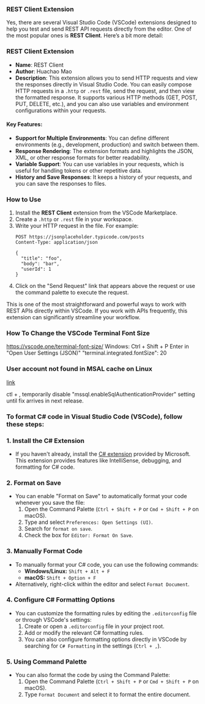 ### REST Client Extension
Yes, there are several Visual Studio Code (VSCode) extensions designed to help you test and send REST API requests directly from the editor. One of the most popular ones is **REST Client**. Here’s a bit more detail:

### REST Client Extension

- **Name**: REST Client
- **Author**: Huachao Mao
- **Description**: This extension allows you to send HTTP requests and view the responses directly in Visual Studio Code. You can easily compose HTTP requests in a `.http` or `.rest` file, send the request, and then view the formatted response. It supports various HTTP methods (GET, POST, PUT, DELETE, etc.), and you can also use variables and environment configurations within your requests.

#### Key Features:
- **Support for Multiple Environments**: You can define different environments (e.g., development, production) and switch between them.
- **Response Rendering**: The extension formats and highlights the JSON, XML, or other response formats for better readability.
- **Variable Support**: You can use variables in your requests, which is useful for handling tokens or other repetitive data.
- **History and Save Responses**: It keeps a history of your requests, and you can save the responses to files.

### How to Use
1. Install the **REST Client** extension from the VSCode Marketplace.
2. Create a `.http` or `.rest` file in your workspace.
3. Write your HTTP request in the file. For example:
   ```
   POST https://jsonplaceholder.typicode.com/posts
   Content-Type: application/json

   {
     "title": "foo",
     "body": "bar",
     "userId": 1
   }
   ```
4. Click on the "Send Request" link that appears above the request or use the command palette to execute the request.

This is one of the most straightforward and powerful ways to work with REST APIs directly within VSCode. If you work with APIs frequently, this extension can significantly streamline your workflow.

### How To Change the VSCode Terminal Font Size
https://vscode.one/terminal-font-size/
Windows: Ctrl + Shift + P
Enter in "Open User Settings (JSON)"
"terminal.integrated.fontSize": 20

### User account not found in MSAL cache on Linux
[link](https://github.com/microsoft/vscode-mssql/issues/17744)

ctl + , temporarily disable "mssql.enableSqlAuthenticationProvider" setting until fix arrives in next release.

### To format C# code in Visual Studio Code (VSCode), follow these steps:

### 1. **Install the C# Extension**
   - If you haven't already, install the [C# extension](https://marketplace.visualstudio.com/items?itemName=ms-dotnettools.csharp) provided by Microsoft. This extension provides features like IntelliSense, debugging, and formatting for C# code.

### 2. **Format on Save**
   - You can enable "Format on Save" to automatically format your code whenever you save the file:
     1. Open the Command Palette (`Ctrl + Shift + P` or `Cmd + Shift + P` on macOS).
     2. Type and select `Preferences: Open Settings (UI)`.
     3. Search for `format on save`.
     4. Check the box for `Editor: Format On Save`.

### 3. **Manually Format Code**
   - To manually format your C# code, you can use the following commands:
     - **Windows/Linux:** `Shift + Alt + F`
     - **macOS:** `Shift + Option + F`
   - Alternatively, right-click within the editor and select `Format Document`.

### 4. **Configure C# Formatting Options**
   - You can customize the formatting rules by editing the `.editorconfig` file or through VSCode's settings:
     1. Create or open a `.editorconfig` file in your project root.
     2. Add or modify the relevant C# formatting rules.
     3. You can also configure formatting options directly in VSCode by searching for `C# Formatting` in the settings (`Ctrl + ,`).

### 5. **Using Command Palette**
   - You can also format the code by using the Command Palette:
     1. Open the Command Palette (`Ctrl + Shift + P` or `Cmd + Shift + P` on macOS).
     2. Type `Format Document` and select it to format the entire document.
